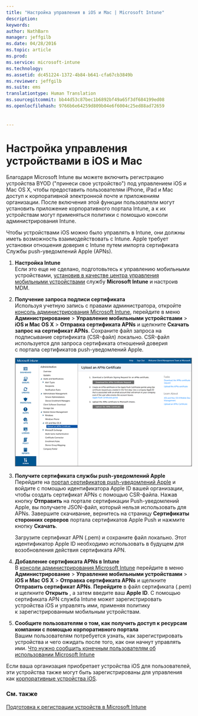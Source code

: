 ```yaml
---
title: "Настройка управления в iOS и Mac | Microsoft Intune"
description: 
keywords: 
author: NathBarn
manager: jeffgilb
ms.date: 04/28/2016
ms.topic: article
ms.prod: 
ms.service: microsoft-intune
ms.technology: 
ms.assetid: dc451224-1372-4b84-b641-cfa67cb3849b
ms.reviewer: jeffgilb
ms.suite: ems
translationtype: Human Translation
ms.sourcegitcommit: bb44d53c87bec1b6892bf49a65f3df684199ed08
ms.openlocfilehash: 9766b6e64259d809b04e6f6004c25ed88ad72659


---
```


# Настройка управления устройствами в iOS и Mac
Благодаря Microsoft Intune вы можете включить регистрацию устройства BYOD ("принеси свое устройство") под управлением iOS и Mac OS X, чтобы предоставить пользователям iPhone, iPad и Mac доступ к корпоративной электронной почте и приложениям организации. После включения этой функции пользователи могут установить приложение корпоративного портала Intune, а к их устройствам могут применяться политики с помощью консоли администрирования Intune.

Чтобы устройствами iOS можно было управлять в Intune, они должны иметь возможность взаимодействовать с Intune. Apple требует установки отношения доверия с Intune путем импорта сертификата Cлужбы push-уведомлений Apple (APNs).

1.  **Настройка Intune**<br>
    Если это еще не сделано, подготовьтесь к управлению мобильными устройствами, [установив в качестве центра управления мобильными устройствами](get-ready-to-enroll-devices-in-microsoft-intune.md#set-mobile-device-management-authority) службу **Microsoft Intune** и настроив MDM.

2.  **Получение запроса подписи сертификата**<br>
    Используя учетную запись с правами администратора, откройте [консоль администрирования Microsoft Intune](http://manage.microsoft.com), перейдите в меню **Администрирование** &gt; **Управление мобильными устройствами** &gt; **iOS и Mac OS X** &gt; **Отправка сертификата APNs** и щелкните **Скачать запрос на сертификат APNs**. Сохраните файл запроса на подписывание сертификата (CSR-файл) локально. CSR-файл используется для запроса сертификата отношений доверия с портала сертификатов push-уведомлений Apple.

    ![Диалоговое окно "Отправка сертификата APNs"](../media/Intune-iOS-enrollment-with-apns.png)

3.  **Получите сертификата службы push-уведомлений Apple**<br>
    Перейдите на [портал сертификатов push-уведомлений Apple](http://go.microsoft.com/fwlink/?LinkId=269844) и войдите с помощью идентификатора Apple ID вашей организации, чтобы создать сертификат APNs с помощью CSR-файла. Нажав кнопку **Отправить** на портале сертификации Push-уведомлений Apple, вы получаете JSON-файл, который нельзя использовать для APNs. Завершите скачивание, вернитесь на страницу **Сертификаты сторонних серверов** портала сертификатов Apple Push и нажмите кнопку **Скачать**.

    Загрузите сертификат APN (.pem) и сохраните файл локально. Этот идентификатор Apple ID необходимо использовать в будущем для возобновления действия сертификата APN.

4.  **Добавление сертификата APNs в Intune**<br>
    В [консоли администрирования Microsoft Intune](http://manage.microsoft.com) перейдите в меню **Администрирование** &gt; **Управление мобильными устройствами** &gt; **iOS и Mac OS X** &gt; **Отправка сертификата APNs** и щелкните **Отправить сертификат APNs**. **Перейдите** в файл сертификата (.pem) и щелкните **Открыть** , а затем введите ваш **Apple ID**. С помощью сертификата APN служба Intune может зарегистрировать устройства iOS и управлять ими, применяя политику к зарегистрированным мобильным устройствам.

5.  **Сообщите пользователям о том, как получить доступ к ресурсам компании с помощью корпоративного портала**<br>
    Вашим пользователям потребуется узнать, как зарегистрировать устройства и чего ожидать после того, как они начнут управлять ими. [Что нужно сообщить конечным пользователям об использовании Microsoft Intune](what-to-tell-your-end-users-about-using-microsoft-intune.md)

Если ваша организация приобретает устройства iOS для пользователей, эти устройства также могут быть зарегистрированы для управления как [корпоративные устройства iOS](enroll-corporate-owned-ios-devices-in-microsoft-intune.md).

### См. также
[Подготовка к регистрации устройств в Microsoft Intune](get-ready-to-enroll-devices-in-microsoft-intune.md)



<!--HONumber=Jun16_HO4-->



